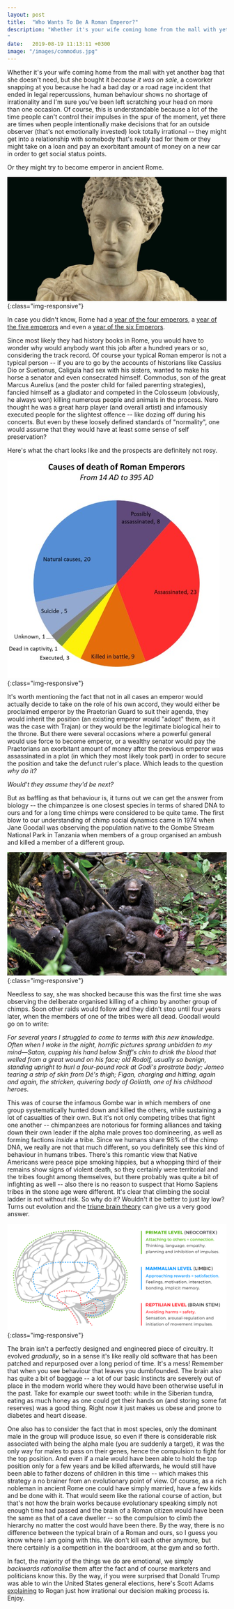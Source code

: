 ```yaml
---
layout: post
title:  "Who Wants To Be A Roman Emperor?"
description: "Whether it's your wife coming home from the mall with yet another bag that she doesn't need, but she bought it *because it was on sale*, a coworker snapping at you because he had a bad day, or a road rage incident that ended in legal repercussions, human behaviour shows no shortage of irrationality and I'm sure you've been left scratching your head on more than one occasion...
"
date:   2019-08-19 11:13:11 +0300
image: "/images/commodus.jpg"
---
```

Whether it's your wife coming home from the mall with yet another bag that she doesn't need, but she bought it *because it was on sale*, a coworker snapping at you because he had a bad day or a road rage incident that ended in legal repercussions, human behaviour shows no shortage of irrationality and I'm sure you've been left scratching your head on more than one occasion. Of course, this is understandable because a lot of the time people can't control their impulses in the spur of the moment, yet there are times when people intentionally make decisions that for an outside observer (that's not emotionally invested) look totally irrational -- they might get into a relationship with somebody that's really bad for them or they might take on a loan and pay an exorbitant amount of money on a new car in order to get social status points.

Or they might try to become emperor in ancient Rome.

![commodus](/images/commodus.jpg){:class="img-responsive"}

In case you didn't know, Rome had a [year of the four emperors](https://en.wikipedia.org/wiki/Year_of_the_Four_Emperors), a [year of the five emperors](https://en.wikipedia.org/wiki/Year_of_the_Five_Emperors) and even a [year of the six Emperors](https://en.wikipedia.org/wiki/Year_of_the_Six_Emperors).

Since most likely they had history books in Rome, you would have to wonder why would anybody want this job after a hundred years or so, considering the track record. Of course your typical Roman emperor is not a typical person -- if you are to go by the accounts of historians like Cassius Dio or Suetionus, Caligula had sex with his sisters, wanted to make his horse a senator and even consecrated himself. Commodus, son of the great Marcus Aurelius (and the poster child for failed parenting strategies), fancied himself as a gladiator and competed in the Colosseum (obviously, he always won) killing numerous people and animals in the process. Nero thought he was a great harp player (and overall artist) and infamously executed people for the slightest offence -- like dozing off during his concerts. But even by these loosely defined standards of "normality", one would assume that they would have at least some sense of self preservation?

Here's what the chart looks like and the prospects are definitely not rosy.

![chart-roman-deaths](/images/death-roman.jpg){:class="img-responsive"}

It's worth mentioning the fact that not in all cases an emperor would actually decide to take on the role of his own accord, they would either be proclaimed emperor by the Praetorian Guard to suit their agenda, they would inherit the position (an existing emperor would "adopt" them, as it was the case with Trajan) or they would be the legitimate biological heir to the throne. But there were several occasions where a powerful general would use force to become emperor, or a wealthy senator would pay the Praetorians an exorbitant amount of money after the previous emperor was assassinated in a plot (in which they most likely took part) in order to secure the position and take the defunct ruler's place. Which leads to the question *why do it?*

*Would't they assume they'd be next?*

But as baffling as that behaviour is, it turns out we can get the answer from biology -- the chimpanzee is one closest species in terms of shared DNA to ours and for a long time chimps were considered to be quite tame. The first blow to our understanding of chimp social dynamics came in 1974 when Jane Goodall was observing the population native to the Gombe Stream National Park in Tanzania when members of a group organised an ambush and killed a member of a different group.

![chimps](/images/chimps2.jpg){:class="img-responsive"}

Needless to say, she was shocked because this was the first time she was observing the deliberate organised killing of a chimp by another group of chimps. Soon other raids would follow and they didn't stop until four years later, when the members of one of the tribes were all dead. Goodall would go on to write:

*For several years I struggled to come to terms with this new knowledge. Often when I woke in the night, horrific pictures sprang unbidden to my mind—Satan, cupping his hand below Sniff's chin to drink the blood that welled from a great wound on his face; old Rodolf, usually so benign, standing upright to hurl a four-pound rock at Godi's prostrate body; Jomeo tearing a strip of skin from Dé's thigh; Figan, charging and hitting, again and again, the stricken, quivering body of Goliath, one of his childhood heroes.*

This was of course the infamous Gombe war in which members of one group systematically hunted down and killed the others, while sustaining a lot of casualties of their own. But it's not only competing tribes that fight one another -- chimpanzees are notorious for forming alliances and taking down their own leader if the alpha male proves too domineering, as well as forming factions *inside* a tribe. Since we humans share 98% of the chimp DNA, we really are not that much different, so you definitely see this kind of behaviour in humans tribes. There's this romantic view that Native Americans were peace pipe smoking hippies, but a whopping third of their remains show signs of violent death, so they certainly were territorial and the tribes fought among themselves, but there probably was quite a bit of infighting as well -- also there is no reason to suspect that Homo Sapiens tribes in the stone age were different. It's clear that climbing the social ladder is not without risk. So why do it? Wouldn't it be better to just lay low? Turns out evolution and the [triune brain theory](https://en.wikipedia.org/wiki/Triune_brain) can give us a very good answer.

![triune](/images/triune.jpg){:class="img-responsive"}

The brain isn't a perfectly designed and engineered piece of circuitry. It evolved *gradually*, so in a sense it's like really old software that has been patched and repurposed over a long period of time. It's a mess! Remember that when you see behaviour that leaves you dumbfounded. The brain also has quite a bit of baggage -- a lot of our basic instincts are severely out of place in the modern world where they would have been otherwise useful in the past. Take for example our sweet tooth: while in the Siberian tundra, eating as much honey as one could get their hands on (and storing some fat reserves) was a good thing. Right now it just makes us obese and prone to diabetes and heart disease.

One also has to consider the fact that in most species, only the dominant male in the group will produce issue, so even if there is considerable risk associated with being the alpha male (you are suddenly a target), it was the only way for males to pass on their genes, hence the compulsion to fight for the top position. And even if a male would have been able to hold the top position only for a few years and be killed afterwards, he would still have been able to father dozens of children in this time -- which makes this strategy a no brainer from an evolutionary point of view. Of course, as a rich nobleman in ancient Rome one could have simply married, have a few kids and be done with it. That would seem like the rational course of action, but that's not how the brain works because evolutionary speaking simply not enough time had passed and the brain of a Roman citizen would have been the same as that of a cave dweller -- so the compulsion to climb the hierarchy no matter the cost would have been there. By the way, there is no difference between the typical brain of a Roman and ours, so I guess you know where I am going with this. We don't kill each other anymore, but there certainly is a competition in the boardroom, at the gym and so forth.

In fact, the majority of the things we do are emotional, we simply *backwards rationalise* them after the fact and of course marketers and politicians know this. By the way, if you were surprised that Donald Trump was able to win the United States general elections, here's Scott Adams [explaining](https://www.youtube.com/watch?v=JK1eUSvxJSQ) to Rogan just how irrational our decision making process is. Enjoy.
